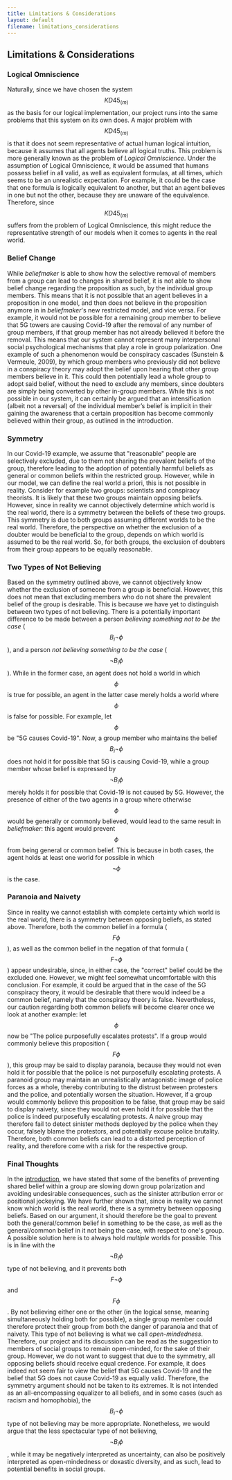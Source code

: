 ```yaml
---
title: Limitations & Considerations
layout: default
filename: limitations_considerations
--- 
```

## Limitations & Considerations

### Logical Omniscience

Naturally, since we have chosen the system $$KD45_{(m)}$$ as the basis for our logical implementation, our project runs into the same problems that this system on its own does.
A major problem with $$KD45_{(m)}$$ is that it does not seem representative of actual human logical intuition, because it assumes that all agents believe all logical truths.
This problem is more generally known as the problem of _Logical Omniscience_.
Under the assumption of Logical Omniscience, it would be assumed that humans possess belief in all valid, as well as equivalent formulas, at all times, which seems to be an unrealistic expectation.
For example, it could be the case that one formula is logically equivalent to another, but that an agent believes in one but not the other, because they are unaware of the equivalence.
Therefore, since $$KD45_{(m)}$$ suffers from the problem of Logical Omniscience, this might reduce the representative strength of our models when it comes to agents in the real world.

### Belief Change

While _beliefmaker_ is able to show how the selective removal of members from a group can lead to changes in shared belief, it is not able to show belief change regarding the proposition as such, by the individual group members.
This means that it is not possible that an agent believes in a proposition in one model, and then does not believe in the proposition anymore in in _beliefmaker_'s new restricted model, and vice versa.
For example, it would not be possible for a remaining group member to believe that 5G towers are causing Covid-19 after the removal of any number of group members, if that group member has not already believed it before the removal.
This means that our system cannot represent many interpersonal social psychological mechanisms that play a role in group polarization.
One example of such a phenomenon would be conspiracy cascades (Sunstein & Vermeule, 2009), by which group members who previously did not believe in a conspiracy theory may adopt the belief upon hearing that other group members believe in it.
This could then potentially lead a whole group to adopt said belief, without the need to exclude any members, since doubters are simply being converted by other in-group members.
While this is not possible in our system, it can certainly be argued that an intensification (albeit not a reversal) of the individual member’s belief is implicit in their gaining the awareness that a certain proposition has become commonly believed within their group, as outlined in the introduction.

### Symmetry

In our Covid-19 example, we assume that "reasonable" people are selectively excluded, due to them not sharing the prevalent beliefs of the group, therefore leading to the adoption of potentially harmful beliefs as general or common beliefs within the restricted group.
However, while in our model, we can define the real world a priori, this is not possible in reality.
Consider for example two groups: scientists and conspiracy theorists.
It is likely that these two groups maintain opposing beliefs.
However, since in reality we cannot objectively determine which world is the real world, there is a symmetry between the beliefs of these two groups.
This symmetry is due to both groups assuming different worlds to be the real world.
Therefore, the perspective on whether the exclusion of a doubter would be beneficial to the group, depends on which world is assumed to be the real world.
So, for both groups, the exclusion of doubters from their group appears to be equally reasonable.

### Two Types of Not Believing 

Based on the symmetry outlined above, we cannot objectively know whether the exclusion of someone from a group is beneficial.
However, this does not mean that excluding members who do not share the prevalent belief of the group is desirable.
This is because we have yet to distinguish between two types of not believing.
There is a potentially important difference to be made between a person _believing something not to be the case_ ($$B_i ¬ϕ$$), and a person _not believing something to be the case_ ($$¬B_i ϕ$$).
While in the former case, an agent does not hold a world in which $$ϕ$$ is true for possible, an agent in the latter case merely holds a world where $$ϕ$$ is false for possible.
For example, let $$ϕ$$ be "5G causes Covid-19".
Now, a group member who maintains the belief $$B_i ¬ϕ$$ does not hold it for possible that 5G is causing Covid-19, while a group member whose belief is expressed by $$¬B_i ϕ$$ merely holds it for possible that Covid-19 is not caused by 5G.
However, the presence of either of the two agents in a group where otherwise $$ϕ$$ would be generally or commonly believed, would lead to the same result in _beliefmaker_: this agent would prevent $$ϕ$$ from being general or common belief.
This is because in both cases, the agent holds at least one world for possible in which $$¬ϕ$$ is the case.
 
### Paranoia and Naivety 

Since in reality we cannot establish with complete certainty which world is the real world, there is a symmetry between opposing beliefs, as stated above.
Therefore, both the common belief in a formula ($$F ϕ$$), as well as the common belief in the negation of that formula ($$F ¬ϕ$$) appear undesirable, since, in either case, the "correct" belief could be the excluded one.
However, we might feel somewhat uncomfortable with this conclusion.
For example, it could be argued that in the case of the 5G conspiracy theory, it would be desirable that there would indeed be a common belief, namely that the conspiracy theory is false.
Nevertheless, our caution regarding both common beliefs will become clearer once we look at another example: let $$ϕ$$ now be "The police purposefully escalates protests".
If a group would commonly believe this proposition ($$F ϕ$$), this group may be said to display paranoia, because they would not even hold it for possible that the police is not purposefully escalating protests.
A paranoid group may maintain an unrealistically antagonistic image of police forces as a whole, thereby contributing to the distrust between protesters and the police, and potentially worsen the situation.
However, if a group would commonly believe this proposition to be false, that group may be said to display naivety, since they would not even hold it for possible that the police is indeed purposefully escalating protests.
A naive group may therefore fail to detect sinister methods deployed by the police when they occur, falsely blame the protestors, and potentially excuse police brutality.
Therefore, both common beliefs can lead to a distorted perception of reality, and therefore come with a risk for the respective group.

### Final Thoughts 

In the [introduction](https://bick95.github.io/beliefmaker/index), we have stated that some of the benefits of preventing shared belief within a group are slowing down group polarization and avoiding undesirable consequences, such as the sinister attribution error or positional jockeying.
We have further shown that, since in reality we cannot know which world is the real world, there is a symmetry between opposing beliefs.
Based on our argument, it should therefore be the goal to prevent both the general/common belief in something to be the case, as well as the general/common belief in it not being the case, with respect to one's group.
A possible solution here is to always hold _multiple_ worlds for possible.
This is in line with the $$¬B_i ϕ$$ type of not believing, and it prevents both $$F ¬ϕ$$ and $$F ϕ$$.
By not believing either one or the other (in the logical sense, meaning simultaneously holding both for possible), a single group member could therefore protect their group from both the danger of paranoia and that of naivety.
This type of not believing is what we call _open-mindedness_.
Therefore, our project and its discussion can be read as the suggestion to members of social groups to remain open-minded, for the sake of their group.
However, we do not want to suggest that due to the symmetry, all opposing beliefs should receive equal credence.
For example, it does indeed not seem fair to view the belief that 5G causes Covid-19 and the belief that 5G does not cause Covid-19 as equally valid.
Therefore, the symmetry argument should not be taken to its extremes.
It is not intended as an all-encompassing equalizer to all beliefs, and in some cases (such as racism and homophobia), the $$B_i ¬ϕ$$ type of not believing may be more appropriate.
Nonetheless, we would argue that the less spectacular type of not believing, $$¬B_i ϕ$$, while it may be negatively interpreted as uncertainty, can also be positively interpreted as open-mindedness or doxastic diversity, and as such, lead to potential benefits in social groups.